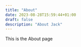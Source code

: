 ```yaml
---
title: "About"
date: 2023-08-28T15:59:44+01:00
draft: false
description: "About Jack"
---
```


This is the About page